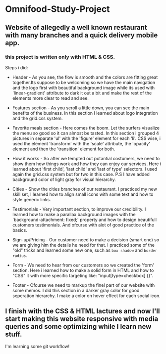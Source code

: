 # Omnifood-Study-Project
## Website of allegedly a well known restaurant with many branches and a quick delivery mobile app.

### this project is written only with HTML & CSS.

Steps i did:

- Header - As you see, the flow is smooth and the colors are fitting great together.Its suppose to be welcoming so we have the main navigation and the logo first with beautiful background image while its used with 'linear-gradient' attribute to dark it out a bit and make the rest of the elements more clear to read and see.

- Features section - As you scroll a little down, you can see the main benefits of the business. In this section I learned about logo integration and the grid.css system.

- Favorite meals section - Here comes the boom. Let the surfers visualize the menu so good so it can almost be tasted. In this section i grouped 4 pictures in separate 'ul' with the 'figure' element for each 'li'. CSS wise, i used the element 'transform' with the 'scale' attribute, the 'opacity' element and then the 'transition' element for both.

- How it works - So after we tempted out potantial costumers, we need to show them how things work and how they can enjoy our services. Here i learned about 'first child', 'last child' and 'last of type' selectors. I used again the grid.css system but for two in this case.
P.S
I have added background color of light gray for visual hierarchy.

- Cities - Show the cities branches of our restaurant. I practiced my new skill set, I learned how to align small icons with some text and how to style generic links.  

- Testimonials - Very important section, to improve our credibility. I learned how to make a parallax background images with the 'background-attachment: fixed;' property and how to design beautifull customers testimonials. And ofcurse with alot of good practice of the basics.

- Sign-up/Pricing - Our customer need to make a decision (smart one) so we are giving him the details he need for that. I practiced some of the "old" tricks and learned some new one, such as `box shadow` and `border radius`. 

- Form - We need to hear from our customers so we created the 'form' section. Here i learned how to make a solid form in HTML and how to "CSS" it with more specific targeting like: "input[type=checkbox] {}".

- Footer -  Ofcurse we need to markup the finel part of our website with some memos. I did this section in a darker gray color for good seperation hierarchy. I make a color on hover effect for each social icon.

## I finish with the CSS & HTML lactures and now I'll start making this website responsive with media queries and some optimizing while I learn new stuff. 

I'm learning some git workflow!